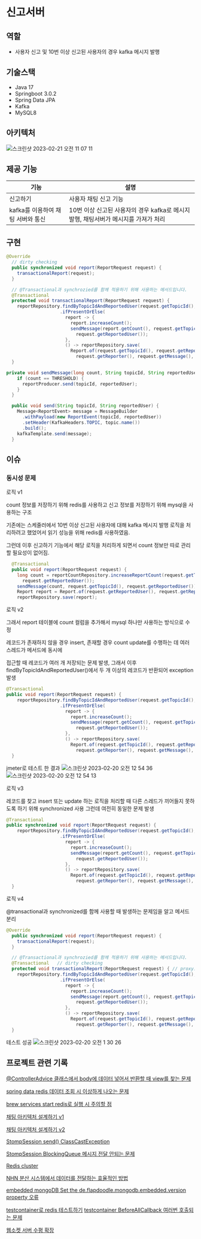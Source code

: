# 신고서버
## 역할
* 사용자 신고 및 10번 이상 신고된 사용자의 경우 kafka 메시지 발행

## 기술스택
* Java 17
* Springboot 3.0.2
* Spring Data JPA
* Kafka
* MySQL8

## 아키텍처
![스크린샷 2023-02-21 오전 11 07 11](https://user-images.githubusercontent.com/60775067/220229411-bb87be45-ac1a-45f2-9272-ee31a8df593c.png)



## 제공 기능
|기능|설명|
|------|---|
|신고하기|사용자 채팅 신고 기능|
|kafka를 이용하여 채팅 서버와 통신|10번 이상 신고된 사용자의 경우 kafka로 메시지 발행, 채팅서버가 메시지를 가져가 처리|



## 구현
```java
@Override
  // dirty checking
  public synchronized void report(ReportRequest request) {
    transactionalReport(request);
  }

  // @Transactional과 synchrozied를 함께 적용하기 위해 사용하는 메서드입니다.
  @Transactional
  protected void transactionalReport(ReportRequest request) {
    reportRepository.findByTopicIdAndReportedUser(request.getTopicId(), request.getReportedUser())
                    .ifPresentOrElse(
                      report -> {
                        report.increaseCount();
                        sendMessage(report.getCount(), request.getTopicId(),
                          request.getReportedUser());
                      },
                      () -> reportRepository.save(
                        Report.of(request.getTopicId(), request.getReportedUser(),
                          request.getReporter(), request.getMessage(), request.getReason())));
  }

```
```java
private void sendMessage(long count, String topicId, String reportedUser) {
    if (count == THRESHOLD) {
      reportProducer.send(topicId, reportedUser);
    }
  }
```
```java
  public void send(String topicId, String reportedUser) {
    Message<ReportEvent> message = MessageBuilder
      .withPayload(new ReportEvent(topicId, reportedUser))
      .setHeader(KafkaHeaders.TOPIC, topic.name())
      .build();
    kafkaTemplate.send(message);
  }
```


## 이슈
### 동시성 문제

로직 v1

count 정보를 저장하기 위해 redis를 사용하고 신고 정보를 저장하기 위해 mysql을 사용하는 구조

기존에는 스케줄러에서 10번 이상 신고된 사용자에 대해 kafka 메시지 발행 로직을 처리하려고 했었어서 읽기 성능을 위해 redis를 사용하였음.

그런데 이후 신고하기 기능에서 해당 로직을 처리하게 되면서 count 정보만 따로 관리할 필요성이 없어짐.
```java
  @Transactional
  public void report(ReportRequest request) {
    long count = reportCountRepository.increaseReportCount(request.getTopicId(),
      request.getReportedUser());
    sendMessage(count, request.getTopicId(), request.getReportedUser());
    Report report = Report.of(request.getReportedUser(), request.getReporter(), request.getMessage(), request.getReason());
    reportRepository.save(report);
```
로직 v2

그래서 report 테이블에 count 컬럼을 추가해서 mysql 하나만 사용하는 방식으로 수정

레코드가 존재하지 않을 경우 insert, 존재할 경우 count update를 수행하는 데 여러 스레드가 메서드에 동시에

접근할 때 레코드가 여러 개 저장되는 문제 발생, 그래서 이후 findByTopicIdAndReportedUser()에서 두 개 이상의 레코드가 반환되어 exception 발생

```java
@Transactional
public void report(ReportRequest request) {
    reportRepository.findByTopicIdAndReportedUser(request.getTopicId(), request.getReportedUser())
                    .ifPresentOrElse(
                      report -> {
                        report.increaseCount();
                        sendMessage(report.getCount(), request.getTopicId(),
                          request.getReportedUser());
                      },
                      () -> reportRepository.save(
                        Report.of(request.getTopicId(), request.getReportedUser(),
                          request.getReporter(), request.getMessage(), request.getReason())));
  }
```

jmeter로 테스트 한 결과
![스크린샷 2023-02-20 오전 12 54 36](https://user-images.githubusercontent.com/60775067/220229266-d8a33735-b9a8-4c3f-af44-530ded11defc.png)
![스크린샷 2023-02-20 오전 12 54 13](https://user-images.githubusercontent.com/60775067/220229295-03ca5734-37dd-4d19-b239-e773e25edf77.png)

로직 v3

레코드를 찾고 insert 또는 update 하는 로직을 처리할 때 다른 스레드가 끼어들지 못하도록 하기 위해 synchronized 사용
그런데 여전히 동일한 문제 발생
```java
@Transactional
public synchronized void report(ReportRequest request) {
    reportRepository.findByTopicIdAndReportedUser(request.getTopicId(), request.getReportedUser())
                    .ifPresentOrElse(
                      report -> {
                        report.increaseCount();
                        sendMessage(report.getCount(), request.getTopicId(),
                          request.getReportedUser());
                      },
                      () -> reportRepository.save(
                        Report.of(request.getTopicId(), request.getReportedUser(),
                          request.getReporter(), request.getMessage(), request.getReason())));
  }
```

로직 v4

@transactional과 synchronized를 함께 사용할 때 발생하는 문제임을 알고 메서드 분리
```java
@Override
  public synchronized void report(ReportRequest request) {
    transactionalReport(request);
  }

  // @Transactional과 synchrozied를 함께 적용하기 위해 사용하는 메서드입니다.
  @Transactional   // dirty checking
  protected void transactionalReport(ReportRequest request) { // proxy로 감싸서 실행되기 때문에 private 사용 불가
    reportRepository.findByTopicIdAndReportedUser(request.getTopicId(), request.getReportedUser())
                    .ifPresentOrElse(
                      report -> {
                        report.increaseCount();
                        sendMessage(report.getCount(), request.getTopicId(),
                          request.getReportedUser());
                      },
                      () -> reportRepository.save(
                        Report.of(request.getTopicId(), request.getReportedUser(),
                          request.getReporter(), request.getMessage(), request.getReason())));
  }

```
테스트 성공
![스크린샷 2023-02-20 오전 1 30 26](https://user-images.githubusercontent.com/60775067/220230213-5ae8f2f0-fa01-4541-8a18-780903062b37.png)


## 프로젝트 관련 기록
[@ControllerAdvice 클래스에서 body에 데이터 넣어서 반환할 때 view를 찾는 문제](https://velog.io/@gkdud583/RestController-void-%EB%B0%98%ED%99%98%EC%8B%9C-view%EB%A5%BC-%EC%B0%BE%EB%8A%94-%EB%AC%B8%EC%A0%9C) 

[spring data redis 데이터 조회 시 이상하게 나오는 문제](https://velog.io/@gkdud583/redis-%EB%8D%B0%EC%9D%B4%ED%84%B0-%EC%A1%B0%ED%9A%8C%EC%8B%9C-%EC%9D%B4%EC%83%81%ED%95%98%EA%B2%8C-%EB%82%98%EC%98%A4%EB%8A%94-%EB%AC%B8%EC%A0%9C)

[brew services start redis로 실행 시 주의할 점](https://velog.io/@gkdud583/brew-services-start-redis%EB%A1%9C-%EC%8B%A4%ED%96%89-%EC%8B%9C-%EC%A3%BC%EC%9D%98%ED%95%A0-%EC%A0%90)

[채팅 아키텍처 설계하기 v1](https://velog.io/@gkdud583/%EC%B1%84%ED%8C%85-%EC%95%84%ED%82%A4%ED%85%8D%EC%B2%98-%EC%84%A4%EA%B3%84%ED%95%98%EA%B8%B0)

[채팅 아키텍처 설계하기 v2](https://velog.io/@gkdud583/%EC%B1%84%ED%8C%85-%EC%95%84%ED%82%A4%ED%85%8D%EC%B2%98-%EC%84%A4%EA%B3%84%ED%95%98%EA%B8%B0-v2)

[StompSession send() ClassCastException](https://velog.io/@gkdud583/StompSession-send-ClassCastException)

[StompSession BlockingQueue 메시지 전달 안되는 문제](https://velog.io/@gkdud583/StompSession-%EB%A9%94%EC%8B%9C%EC%A7%80-%EC%A0%84%EB%8B%AC-%EC%95%88%EB%90%98%EB%8A%94-%EB%AC%B8%EC%A0%9C)

[Redis cluster](https://velog.io/@gkdud583/Redis-cluster)

[NHN 분산 시스템에서 데이터를 전달하는 효율적인 방법](https://velog.io/@gkdud583/NHN-%EB%B6%84%EC%82%B0-%EC%8B%9C%EC%8A%A4%ED%85%9C%EC%97%90%EC%84%9C-%EB%8D%B0%EC%9D%B4%ED%84%B0%EB%A5%BC-%EC%A0%84%EB%8B%AC%ED%95%98%EB%8A%94-%ED%9A%A8%EC%9C%A8%EC%A0%81%EC%9D%B8-%EB%B0%A9%EB%B2%95)

[embedded mongoDB Set the de.flapdoodle.mongodb.embedded.version property 오류](https://velog.io/@gkdud583/embedded-mongoDB-Set-the-de.flapdoodle.mongodb.embedded.version-property-%EC%98%A4%EB%A5%98)

[testcontainer로 redis 테스트하기](https://velog.io/@gkdud583/testcontainer%EB%A1%9C-redis-%ED%85%8C%EC%8A%A4%ED%8A%B8%ED%95%98%EA%B8%B0)
[testcontainer BeforeAllCallback 여러번 호출되는 문제](https://velog.io/@gkdud583/testcontainer-BeforeAllCallback-%EC%97%AC%EB%9F%AC%EB%B2%88-%ED%98%B8%EC%B6%9C%EB%90%98%EB%8A%94-%EB%AC%B8%EC%A0%9C)

[웹소켓 서버 수평 확장](https://velog.io/@gkdud583/%EC%9B%B9%EC%86%8C%EC%BC%93-%EC%84%9C%EB%B2%84-%EC%88%98%ED%8F%89-%ED%99%95%EC%9E%A5-ntpuhlar)


